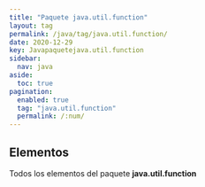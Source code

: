 ```yaml
---
title: "Paquete java.util.function"
layout: tag
permalink: /java/tag/java.util.function/
date: 2020-12-29
key: Javapaquetejava.util.function
sidebar: 
  nav: java
aside: 
  toc: true
pagination: 
  enabled: true
  tag: "java.util.function"
  permalink: /:num/
---
```


<h2>Elementos</h2>
Todos los elementos del paquete <strong>java.util.function</strong>
